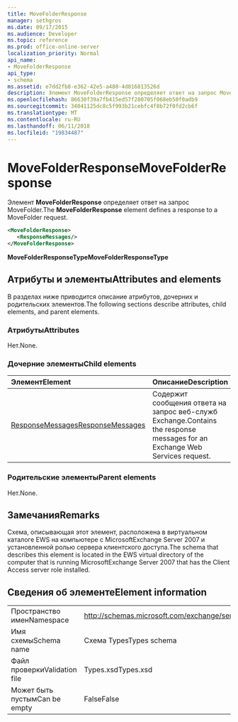 ```yaml
---
title: MoveFolderResponse
manager: sethgros
ms.date: 09/17/2015
ms.audience: Developer
ms.topic: reference
ms.prod: office-online-server
localization_priority: Normal
api_name:
- MoveFolderResponse
api_type:
- schema
ms.assetid: e7dd2fb8-e362-42e5-a480-4d816813526d
description: Элемент MoveFolderResponse определяет ответ на запрос MoveFolder.
ms.openlocfilehash: 86630f39a7fb415ed57f280705f068eb50f0adb9
ms.sourcegitcommit: 34041125dc8c5f993b21cebfc4f8b72f0fd2cb6f
ms.translationtype: MT
ms.contentlocale: ru-RU
ms.lasthandoff: 06/11/2018
ms.locfileid: "19834487"
---
```

# <a name="movefolderresponse"></a><span data-ttu-id="f90c4-103">MoveFolderResponse</span><span class="sxs-lookup"><span data-stu-id="f90c4-103">MoveFolderResponse</span></span>

<span data-ttu-id="f90c4-104">Элемент **MoveFolderResponse** определяет ответ на запрос MoveFolder.</span><span class="sxs-lookup"><span data-stu-id="f90c4-104">The **MoveFolderResponse** element defines a response to a MoveFolder request.</span></span> 
  
```xml
<MoveFolderResponse>
   <ResponseMessages/>
</MoveFolderResponse>
```

 <span data-ttu-id="f90c4-105">**MoveFolderResponseType**</span><span class="sxs-lookup"><span data-stu-id="f90c4-105">**MoveFolderResponseType**</span></span>
## <a name="attributes-and-elements"></a><span data-ttu-id="f90c4-106">Атрибуты и элементы</span><span class="sxs-lookup"><span data-stu-id="f90c4-106">Attributes and elements</span></span>

<span data-ttu-id="f90c4-107">В разделах ниже приводится описание атрибутов, дочерних и родительских элементов.</span><span class="sxs-lookup"><span data-stu-id="f90c4-107">The following sections describe attributes, child elements, and parent elements.</span></span>
  
### <a name="attributes"></a><span data-ttu-id="f90c4-108">Атрибуты</span><span class="sxs-lookup"><span data-stu-id="f90c4-108">Attributes</span></span>

<span data-ttu-id="f90c4-109">Нет.</span><span class="sxs-lookup"><span data-stu-id="f90c4-109">None.</span></span>
  
### <a name="child-elements"></a><span data-ttu-id="f90c4-110">Дочерние элементы</span><span class="sxs-lookup"><span data-stu-id="f90c4-110">Child elements</span></span>

|<span data-ttu-id="f90c4-111">**Элемент**</span><span class="sxs-lookup"><span data-stu-id="f90c4-111">**Element**</span></span>|<span data-ttu-id="f90c4-112">**Описание**</span><span class="sxs-lookup"><span data-stu-id="f90c4-112">**Description**</span></span>|
|:-----|:-----|
|[<span data-ttu-id="f90c4-113">ResponseMessages</span><span class="sxs-lookup"><span data-stu-id="f90c4-113">ResponseMessages</span></span>](responsemessages.md) <br/> |<span data-ttu-id="f90c4-114">Содержит сообщения ответа на запрос веб-служб Exchange.</span><span class="sxs-lookup"><span data-stu-id="f90c4-114">Contains the response messages for an Exchange Web Services request.</span></span>  <br/> |
   
### <a name="parent-elements"></a><span data-ttu-id="f90c4-115">Родительские элементы</span><span class="sxs-lookup"><span data-stu-id="f90c4-115">Parent elements</span></span>

<span data-ttu-id="f90c4-116">Нет.</span><span class="sxs-lookup"><span data-stu-id="f90c4-116">None.</span></span>
  
## <a name="remarks"></a><span data-ttu-id="f90c4-117">Замечания</span><span class="sxs-lookup"><span data-stu-id="f90c4-117">Remarks</span></span>

<span data-ttu-id="f90c4-118">Схема, описывающая этот элемент, расположена в виртуальном каталоге EWS на компьютере с MicrosoftExchange Server 2007 и установленной ролью сервера клиентского доступа.</span><span class="sxs-lookup"><span data-stu-id="f90c4-118">The schema that describes this element is located in the EWS virtual directory of the computer that is running MicrosoftExchange Server 2007 that has the Client Access server role installed.</span></span>
  
## <a name="element-information"></a><span data-ttu-id="f90c4-119">Сведения об элементе</span><span class="sxs-lookup"><span data-stu-id="f90c4-119">Element information</span></span>

|||
|:-----|:-----|
|<span data-ttu-id="f90c4-120">Пространство имен</span><span class="sxs-lookup"><span data-stu-id="f90c4-120">Namespace</span></span>  <br/> |http://schemas.microsoft.com/exchange/services/2006/types  <br/> |
|<span data-ttu-id="f90c4-121">Имя схемы</span><span class="sxs-lookup"><span data-stu-id="f90c4-121">Schema name</span></span>  <br/> |<span data-ttu-id="f90c4-122">Схема Types</span><span class="sxs-lookup"><span data-stu-id="f90c4-122">Types schema</span></span>  <br/> |
|<span data-ttu-id="f90c4-123">Файл проверки</span><span class="sxs-lookup"><span data-stu-id="f90c4-123">Validation file</span></span>  <br/> |<span data-ttu-id="f90c4-124">Types.xsd</span><span class="sxs-lookup"><span data-stu-id="f90c4-124">Types.xsd</span></span>  <br/> |
|<span data-ttu-id="f90c4-125">Может быть пустым</span><span class="sxs-lookup"><span data-stu-id="f90c4-125">Can be empty</span></span>  <br/> |<span data-ttu-id="f90c4-126">False</span><span class="sxs-lookup"><span data-stu-id="f90c4-126">False</span></span>  <br/> |
   

